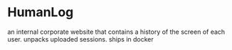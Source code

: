 # HumanLog
an internal corporate website that contains a history of the screen of each user. unpacks uploaded sessions. ships in docker

